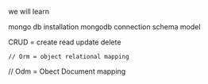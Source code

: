 we will learn

mongo db installation 
mongodb connection
schema
model

CRUD = create read update delete


    // Orm = object relational mapping 

// Odm  = Obect Document mapping 